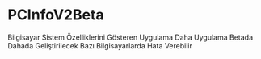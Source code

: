 # PCInfoV2Beta
Bilgisayar Sistem Özelliklerini Gösteren Uygulama Daha Uygulama Betada Dahada Geliştirilecek Bazı Bilgisayarlarda Hata Verebilir
